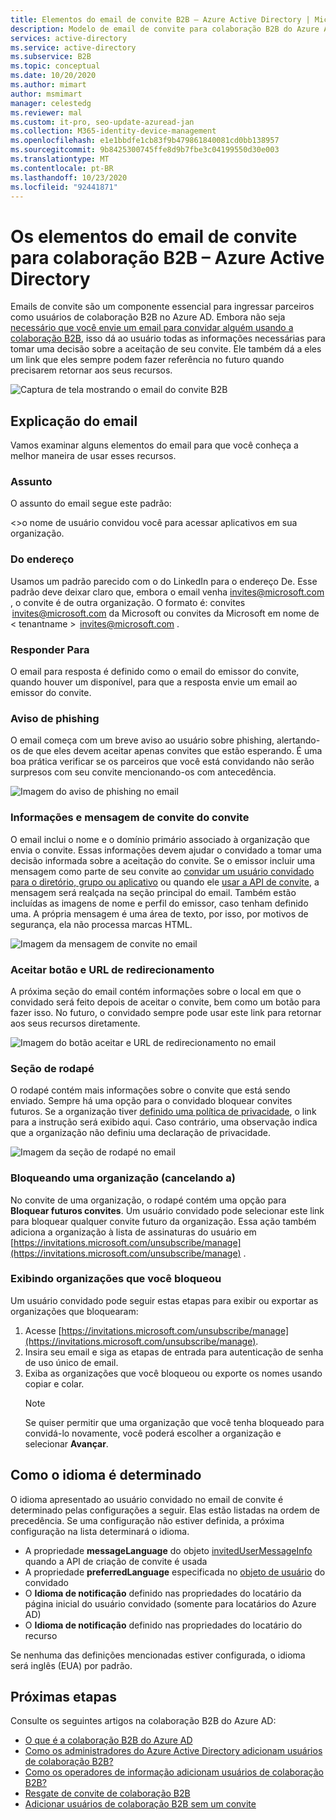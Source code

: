 ```yaml
---
title: Elementos do email de convite B2B – Azure Active Directory | Microsoft Docs
description: Modelo de email de convite para colaboração B2B do Azure Active Directory
services: active-directory
ms.service: active-directory
ms.subservice: B2B
ms.topic: conceptual
ms.date: 10/20/2020
ms.author: mimart
author: msmimart
manager: celestedg
ms.reviewer: mal
ms.custom: it-pro, seo-update-azuread-jan
ms.collection: M365-identity-device-management
ms.openlocfilehash: e1e1bbdfe1cb83f9b479861840081cd0bb138957
ms.sourcegitcommit: 9b8425300745ffe8d9b7fbe3c04199550d30e003
ms.translationtype: MT
ms.contentlocale: pt-BR
ms.lasthandoff: 10/23/2020
ms.locfileid: "92441871"
---
```

# <a name="the-elements-of-the-b2b-collaboration-invitation-email---azure-active-directory"></a>Os elementos do email de convite para colaboração B2B – Azure Active Directory

Emails de convite são um componente essencial para ingressar parceiros como usuários de colaboração B2B no Azure AD. Embora não seja [necessário que você envie um email para convidar alguém usando a colaboração B2B](add-user-without-invite.md), isso dá ao usuário todas as informações necessárias para tomar uma decisão sobre a aceitação de seu convite. Ele também dá a eles um link que eles sempre podem fazer referência no futuro quando precisarem retornar aos seus recursos.

![Captura de tela mostrando o email do convite B2B](media/invitation-email-elements/invitation-email.png)

## <a name="explaining-the-email"></a>Explicação do email

Vamos examinar alguns elementos do email para que você conheça a melhor maneira de usar esses recursos.

### <a name="subject"></a>Assunto

O assunto do email segue este padrão:

&lt;&gt;o nome de usuário convidou você para acessar aplicativos em sua organização.

### <a name="from-address"></a>Do endereço

Usamos um padrão parecido com o do LinkedIn para o endereço De. Esse padrão deve deixar claro que, embora o email venha invites@microsoft.com , o convite é de outra organização. O formato é: convites  <invites@microsoft.com> da Microsoft ou convites da Microsoft em nome de &lt; tenantname &gt;  <invites@microsoft.com> . 

### <a name="reply-to"></a>Responder Para

O email para resposta é definido como o email do emissor do convite, quando houver um disponível, para que a resposta envie um email ao emissor do convite.

### <a name="phishing-warning"></a>Aviso de phishing

O email começa com um breve aviso ao usuário sobre phishing, alertando-os de que eles devem aceitar apenas convites que estão esperando. É uma boa prática verificar se os parceiros que você está convidando não serão surpresos com seu convite mencionando-os com antecedência.

![Imagem do aviso de phishing no email](media/invitation-email-elements/phishing-warning.png)

### <a name="inviters-information-and-invitation-message"></a>Informações e mensagem de convite do convite

O email inclui o nome e o domínio primário associado à organização que envia o convite. Essas informações devem ajudar o convidado a tomar uma decisão informada sobre a aceitação do convite. Se o emissor incluir uma mensagem como parte de seu convite ao [convidar um usuário convidado para o diretório, grupo ou aplicativo](add-users-administrator.md) ou quando ele [usar a API de convite](customize-invitation-api.md), a mensagem será realçada na seção principal do email. Também estão incluídas as imagens de nome e perfil do emissor, caso tenham definido uma. A própria mensagem é uma área de texto, por isso, por motivos de segurança, ela não processa marcas HTML.

![Imagem da mensagem de convite no email](media/invitation-email-elements/invitation-message-inviters-info.png)

### <a name="accept-button-and-redirect-url"></a>Aceitar botão e URL de redirecionamento

A próxima seção do email contém informações sobre o local em que o convidado será feito depois de aceitar o convite, bem como um botão para fazer isso.  No futuro, o convidado sempre pode usar este link para retornar aos seus recursos diretamente.

![Imagem do botão aceitar e URL de redirecionamento no email](media/invitation-email-elements/accept-button.png)

### <a name="footer-section"></a>Seção de rodapé

O rodapé contém mais informações sobre o convite que está sendo enviado. Sempre há uma opção para o convidado bloquear convites futuros. Se a organização tiver [definido uma política de privacidade](../fundamentals/active-directory-properties-area.md), o link para a instrução será exibido aqui.  Caso contrário, uma observação indica que a organização não definiu uma declaração de privacidade.

![Imagem da seção de rodapé no email](media/invitation-email-elements/footer-section.png)

### <a name="blocking-an-organization-unsubscribing"></a>Bloqueando uma organização (cancelando a)

No convite de uma organização, o rodapé contém uma opção para **Bloquear futuros convites**. Um usuário convidado pode selecionar este link para bloquear qualquer convite futuro da organização. Essa ação também adiciona a organização à lista de assinaturas do usuário em [https://invitations.microsoft.com/unsubscribe/manage](https://invitations.microsoft.com/unsubscribe/manage) .

### <a name="viewing-organizations-youve-blocked"></a>Exibindo organizações que você bloqueou

Um usuário convidado pode seguir estas etapas para exibir ou exportar as organizações que bloquearam:

1. Acesse [https://invitations.microsoft.com/unsubscribe/manage](https://invitations.microsoft.com/unsubscribe/manage).
2. Insira seu email e siga as etapas de entrada para autenticação de senha de uso único de email.
3. Exiba as organizações que você bloqueou ou exporte os nomes usando copiar e colar.
   > [!NOTE]
   > Se quiser permitir que uma organização que você tenha bloqueado para convidá-lo novamente, você poderá escolher a organização e selecionar **Avançar**.

## <a name="how-the-language-is-determined"></a>Como o idioma é determinado

O idioma apresentado ao usuário convidado no email de convite é determinado pelas configurações a seguir. Elas estão listadas na ordem de precedência. Se uma configuração não estiver definida, a próxima configuração na lista determinará o idioma.

- A propriedade **messageLanguage** do objeto [invitedUserMessageInfo](/graph/api/resources/invitedusermessageinfo?view=graph-rest-1.0) quando a API de criação de convite é usada
-   A propriedade **preferredLanguage** especificada no [objeto de usuário](/graph/api/resources/user?view=graph-rest-1.0) do convidado
-   O **Idioma de notificação** definido nas propriedades do locatário da página inicial do usuário convidado (somente para locatários do Azure AD)
-   O **Idioma de notificação** definido nas propriedades do locatário do recurso

Se nenhuma das definições mencionadas estiver configurada, o idioma será inglês (EUA) por padrão.

## <a name="next-steps"></a>Próximas etapas

Consulte os seguintes artigos na colaboração B2B do Azure AD:

- [O que é a colaboração B2B do Azure AD](what-is-b2b.md)
- [Como os administradores do Azure Active Directory adicionam usuários de colaboração B2B?](add-users-administrator.md)
- [Como os operadores de informação adicionam usuários de colaboração B2B?](add-users-information-worker.md)
- [Resgate de convite de colaboração B2B](redemption-experience.md)
- [Adicionar usuários de colaboração B2B sem um convite](add-user-without-invite.md)